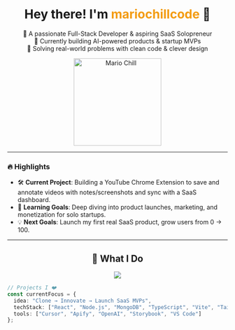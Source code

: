 <h1 align="center">Hey there! I'm <span style="color:#f39c12">mariochillcode</span> 👋</h1>

<p align="center">
  🚀 A passionate Full-Stack Developer & aspiring SaaS Solopreneur <br/>
  🧠 Currently building AI-powered products & startup MVPs <br/>
  🧩 Solving real-world problems with clean code & clever design
</p>


<div align="center">
  <img src="[https://i.gifer.com/7efs.gif](https://www.google.com/url?sa=i&url=https%3A%2F%2Fwww.pinterest.com%2Fpin%2Fartstation-chill-mario-2023-ver-in-2023--1026398571306621782%2F&psig=AOvVaw0FXZRVh2NNU4PJEyxuDlqQ&ust=1748441796213000&source=images&cd=vfe&opi=89978449&ved=0CBMQjRxqFwoTCOiwx7Prw40DFQAAAAAdAAAAABAE)" width="200px" alt="Mario Chill" />
</div>

---

### 🔥 Highlights

- 🛠️ **Current Project**: Building a YouTube Chrome Extension to save and annotate videos with notes/screenshots and sync with a SaaS dashboard.
- 🌱 **Learning Goals**: Deep diving into product launches, marketing, and monetization for solo startups.
- 💡 **Next Goals**: Launch my first real SaaS product, grow users from 0 → 100.

---

<h2 align="center">🧩 What I Do</h2>

<div align="center">
  <img src="https://skillicons.dev/icons?i=react,ts,nodejs,nextjs,mongodb,figma,docker,vite,git" />
</div>

```ts
// Projects I ❤️
const currentFocus = {
  idea: "Clone → Innovate → Launch SaaS MVPs",
  techStack: ["React", "Node.js", "MongoDB", "TypeScript", "Vite", "TailwindCSS"],
  tools: ["Cursor", "Apify", "OpenAI", "Storybook", "VS Code"]
};
